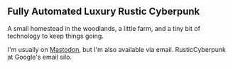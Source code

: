 ## Fully Automated Luxury Rustic Cyberpunk

A small homestead in the woodlands, a little farm, and a tiny bit of technology to keep things going.

I'm usually on [Mastodon](https://mastodon.social/@cypnk), but I'm also available via email. RusticCyberpunk at Google's email silo.
